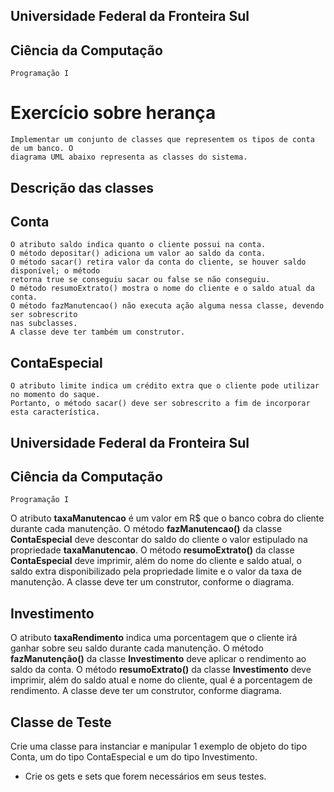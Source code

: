 ## Universidade Federal da Fronteira Sul

## Ciência da Computação

```
Programação I
```
# Exercício sobre herança

```
Implementar um conjunto de classes que representem os tipos de conta de um banco. O
diagrama UML abaixo representa as classes do sistema.
```
## Descrição das classes

## Conta

```
O atributo saldo indica quanto o cliente possui na conta.
O método depositar() adiciona um valor ao saldo da conta.
O método sacar() retira valor da conta do cliente, se houver saldo disponível; o método
retorna true se conseguiu sacar ou false se não conseguiu.
O método resumoExtrato() mostra o nome do cliente e o saldo atual da conta.
O método fazManutencao() não executa ação alguma nessa classe, devendo ser sobrescrito
nas subclasses.
A classe deve ter também um construtor.
```
## ContaEspecial

```
O atributo limite indica um crédito extra que o cliente pode utilizar no momento do saque.
Portanto, o método sacar() deve ser sobrescrito a fim de incorporar esta característica.
```

## Universidade Federal da Fronteira Sul

## Ciência da Computação

```
Programação I
```
O atributo **taxaManutencao** é um valor em R$ que o banco cobra do cliente durante cada
manutenção. O método **fazManutencao()** da classe **ContaEspecial** deve descontar do saldo
do cliente o valor estipulado na propriedade **taxaManutencao**.
O método **resumoExtrato()** da classe **ContaEspecial** deve imprimir, além do nome do
cliente e saldo atual, o saldo extra disponibilizado pela propriedade limite e o valor da taxa
de manutenção.
A classe deve ter um construtor, conforme o diagrama.

## Investimento

O atributo **taxaRendimento** indica uma porcentagem que o cliente irá ganhar sobre seu saldo
durante cada manutenção.
O método **fazManutenção()** da classe **Investimento** deve aplicar o rendimento ao saldo da
conta.
O método **resumoExtrato()** da classe **Investimento** deve imprimir, além do saldo atual e
nome do cliente, qual é a porcentagem de rendimento.
A classe deve ter um construtor, conforme diagrama.

## Classe de Teste

Crie uma classe para instanciar e manipular 1 exemplo de objeto do tipo Conta, um do tipo
ContaEspecial e um do tipo Investimento.

* Crie os gets e sets que forem necessários em seus testes.


